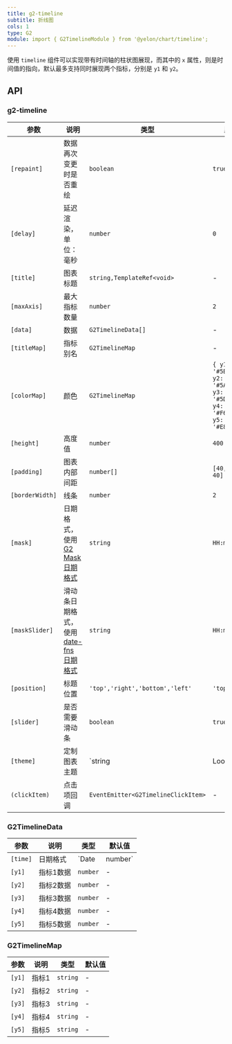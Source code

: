 ```yaml
---
title: g2-timeline
subtitle: 折线图
cols: 1
type: G2
module: import { G2TimelineModule } from '@yelon/chart/timeline';
---
```


使用 `timeline` 组件可以实现带有时间轴的柱状图展现，而其中的 `x` 属性，则是时间值的指向，默认最多支持同时展现两个指标，分别是 `y1` 和 `y2`。

## API

### g2-timeline

| 参数 | 说明 | 类型 | 默认值 |
|----|----|----|-----|
| `[repaint]` | 数据再次变更时是否重绘 | `boolean` | `true` |
| `[delay]` | 延迟渲染，单位：毫秒 | `number` | `0` |
| `[title]` | 图表标题 | `string,TemplateRef<void>` | - |
| `[maxAxis]` | 最大指标数量 | `number` | `2` |
| `[data]` | 数据 | `G2TimelineData[]` | - |
| `[titleMap]` | 指标别名 | `G2TimelineMap` | - |
| `[colorMap]` | 颜色 | `G2TimelineMap` | `{ y1: '#5B8FF9', y2: '#5AD8A6', y3: '#5D7092', y4: '#F6BD16', y5: '#E86452' }` |
| `[height]` | 高度值 | `number` | `400` |
| `[padding]` | 图表内部间距 | `number[]` | `[40, 8, 64, 40]` |
| `[borderWidth]` | 线条 | `number` | `2` |
| `[mask]` | 日期格式，使用 [G2 Mask日期格式](https://g2.antv.vision/zh/docs/manual/concepts/data-and-scales#time) | `string` | `HH:mm` |
| `[maskSlider]` | 滑动条日期格式，使用 [date-fns 日期格式](https://www.unicode.org/reports/tr35/tr35-dates.html#Date_Field_Symbol_Table) | `string` | `HH:mm` |
| `[position]` | 标题位置 | `'top','right','bottom','left'` | `'top'` |
| `[slider]` | 是否需要滑动条 | `boolean` | `true` |
| `[theme]` | 定制图表主题 | `string | LooseObject` | - |
| `(clickItem)` | 点击项回调 | `EventEmitter<G2TimelineClickItem>` | - |

### G2TimelineData

| 参数 | 说明 | 类型 | 默认值 |
|----|----|----|-----|
| `[time]` | 日期格式 | `Date | number` | - |
| `[y1]` | 指标1数据 | `number` | - |
| `[y2]` | 指标2数据 | `number` | - |
| `[y3]` | 指标3数据 | `number` | - |
| `[y4]` | 指标4数据 | `number` | - |
| `[y5]` | 指标5数据 | `number` | - |

### G2TimelineMap

| 参数 | 说明 | 类型 | 默认值 |
|----|----|----|-----|
| `[y1]` | 指标1 | `string` | - |
| `[y2]` | 指标2 | `string` | - |
| `[y3]` | 指标3 | `string` | - |
| `[y4]` | 指标4 | `string` | - |
| `[y5]` | 指标5 | `string` | - |
